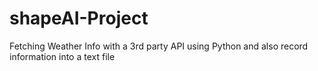 # shapeAI-Project

Fetching Weather Info with a 3rd party API using Python and also record information into a text file
